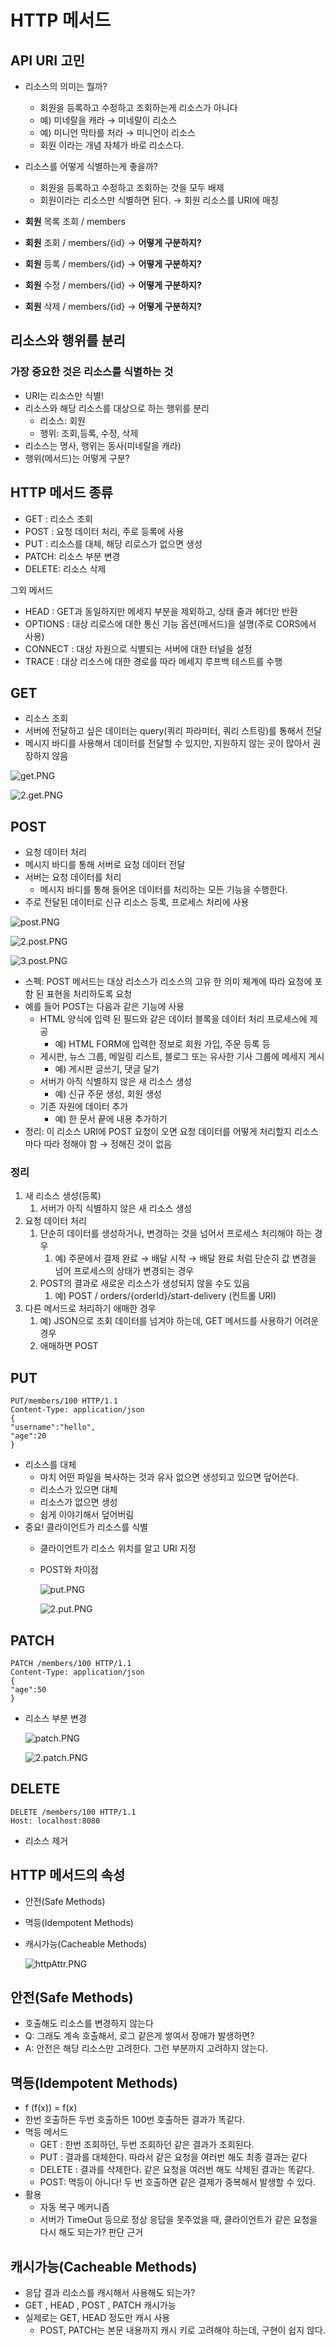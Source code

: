 # HTTP 메서드

## API URI 고민

- 리소스의 의미는 뭘까?
    - 회원을 등록하고 수정하고 조회하는게 리소스가 아니다
    - 예) 미네랄을 캐라 → 미네랄이 리소스
    - 예) 미니언 막타를 처라 → 미니언이 리소스
    - 회원 이라는 개념 자체가 바로 리소스다.
- 리소스를 어떻게 식별하는게 좋을까?
    - 회원을 등록하고 수정하고 조회하는 것을 모두 배제
    - 회원이라는 리소스만 식별하면 된다. → 회원 리소스를 URI에 매칭
    
- **회원** 목록 조회 / members
- **회원** 조회 / members/{id} → **어떻게 구분하지?**
- **회원** 등록 / members/{id} → **어떻게 구분하지?**
- **회원** 수정 / members/{id} → **어떻게 구분하지?**
- **회원** 삭제 / members/{id} → **어떻게 구분하지?**

## 리소스와 행위를 분리

### 가장 중요한 것은 리소스를 식별하는 것

- URI는 리소스만 식별!
- 리소스와 해당 리소스를 대상으로 하는 행위를 분리
    - 리소스: 회원
    - 행위: 조회,등록, 수정, 삭제
- 리소스는 명사, 행위는 동사(미네랄을 캐라)
- 행위(메서드)는 어떻게 구분?

## HTTP 메서드 종류

- GET : 리소스 조회
- POST : 요청 데이터 처리, 주로 등록에 사용
- PUT : 리소스를 대체, 해당 리로스가 없으면 생성
- PATCH: 리소스 부분 변경
- DELETE: 리소스 삭제

그외 메서드

- HEAD : GET과 동일하지만 메세지 부분을 제외하고, 상태 줄과 헤더만 반환
- OPTIONS : 대상 리로스에 대한 통신 기능 옵션(메서드)을 설명(주로 CORS에서 사용)
- CONNECT : 대상 자원으로 식별되는 서버에 대한 터널을 설정
- TRACE : 대상 리소스에 대한 경로를 따라 메세지 루프백 테스트를 수행

## GET

- 리소스 조회
- 서버에 전달하고 싶은 데이터는 query(쿼리 파라미터, 쿼리 스트링)를 통해서 전달
- 메시지 바디를 사용해서 데이터를 전달할 수 있지만, 지원하지 않는 곳이 많아서 권장하지 않음

![get.PNG](https://github.com/joung1010/basic_network/blob/9a0530ff1c64ba0d26340906fc4a60f05c887dda/%EB%84%A4%ED%8A%B8%EC%9B%8C%ED%81%AC/HTTP%20%EB%A9%94%EC%84%9C%EB%93%9C/get.png)

![2.get.PNG](https://github.com/joung1010/basic_network/blob/9a0530ff1c64ba0d26340906fc4a60f05c887dda/%EB%84%A4%ED%8A%B8%EC%9B%8C%ED%81%AC/HTTP%20%EB%A9%94%EC%84%9C%EB%93%9C/2.get.png)

## POST

- 요청 데이터 처리
- 메시지 바디를 통해 서버로 요청 데이터 전달
- 서버는 요청 데이터를 처리
    - 메시지 바디를 통해 들어온 데이터를 처리하는 모든 기능을 수행한다.
- 주로 전달된 데이터로 신규 리소스 등록, 프로세스 처리에 사용

![post.PNG](https://github.com/joung1010/basic_network/blob/9a0530ff1c64ba0d26340906fc4a60f05c887dda/%EB%84%A4%ED%8A%B8%EC%9B%8C%ED%81%AC/HTTP%20%EB%A9%94%EC%84%9C%EB%93%9C/post.png)

![2.post.PNG](https://github.com/joung1010/basic_network/blob/9a0530ff1c64ba0d26340906fc4a60f05c887dda/%EB%84%A4%ED%8A%B8%EC%9B%8C%ED%81%AC/HTTP%20%EB%A9%94%EC%84%9C%EB%93%9C/2.post.png)

![3.post.PNG](https://github.com/joung1010/basic_network/blob/9a0530ff1c64ba0d26340906fc4a60f05c887dda/%EB%84%A4%ED%8A%B8%EC%9B%8C%ED%81%AC/HTTP%20%EB%A9%94%EC%84%9C%EB%93%9C/3.post.png)

- 스펙: POST 메서드는 대상 리소스가 리소스의 고유 한 의미 체계에 따라 요청에 포함 된 표현을 처리하도록 요청
- 예를 들어 POST는 다음과 같은 기능에 사용
    - HTML 양식에 입력 된 필드와 같은 데이터 블록을 데이터 처리 프로세스에 제공
        - 예) HTML FORM에 입력한 정보로 회원 가입, 주문 등록 등
    - 게시판, 뉴스 그룹, 메일링 리스트, 블로그 또는 유사한 기사 그룹에 메세지 게시
        - 예) 게시판 글쓰기, 댓글 달기
    - 서버가 아직 식별하지 않은 새 리소스 생성
        - 예) 신규 주문 생성, 회원 생성
    - 기존 자원에 데이터 추가
        - 예) 한 문서 끝에 내용 추가하기
- 정리: 이 리소스 URI에 POST 요청이 오면 요청 데이터를 어떻게 처리할지 리소스마다 따라 정해야 함 → 정해진 것이 없음

### 정리

1. 새 리소스 생성(등록)
    1. 서버가 아직 식별하지 않은 새 리소스 생성
2. 요청 데이터 처리
    1. 단순히 데이터를 생성하거나, 변경하는 것을 넘어서 프로세스 처리해야 하는 경우
        1. 예) 주문에서 결제 완료 → 배달 시작 → 배달 완료 처럼 단순히 값 변경을 넘어 프로세스의 상태가 변경되는 경우
    2. POST의 결과로 새로운 리소스가 생성되지 않을 수도 있음
        1. 예) POST / orders/{orderId}/start-delivery (컨트롤 URI)
3. 다른 메서드로 처리하기 애매한 경우
    1. 예) JSON으로 조회 데이터를 넘겨야 하는데, GET 메서드를 사용하기 어려운 경우
    2. 애매하면 POST

## PUT

```markup
PUT/members/100 HTTP/1.1
Content-Type: application/json
{
"username":"hello",
"age":20
}
```

- 리소스를 대체
    - 마치 어떤 파일을 복사하는 것과 유사 없으면 생성되고 있으면 덮어쓴다.
    - 리소스가 있으면 대체
    - 리소스가 없으면 생성
    - 쉽게 이야기해서 덮어버림
- 중요! 클라이언트가 리소스를 식별
    - 클라이언트가 리소스 위치를 알고 URI 지정
    - POST와 차이점
        
        ![put.PNG](https://github.com/joung1010/basic_network/blob/9a0530ff1c64ba0d26340906fc4a60f05c887dda/%EB%84%A4%ED%8A%B8%EC%9B%8C%ED%81%AC/HTTP%20%EB%A9%94%EC%84%9C%EB%93%9C/put.png)
        
        ![2.put.PNG](https://github.com/joung1010/basic_network/blob/9a0530ff1c64ba0d26340906fc4a60f05c887dda/%EB%84%A4%ED%8A%B8%EC%9B%8C%ED%81%AC/HTTP%20%EB%A9%94%EC%84%9C%EB%93%9C/2.put.png)
        

## PATCH

```markup
PATCH /members/100 HTTP/1.1
Content-Type: application/json
{
"age":50
}
```

- 리소스 부분 변경
    
    ![patch.PNG](https://github.com/joung1010/basic_network/blob/9a0530ff1c64ba0d26340906fc4a60f05c887dda/%EB%84%A4%ED%8A%B8%EC%9B%8C%ED%81%AC/HTTP%20%EB%A9%94%EC%84%9C%EB%93%9C/patch.png)
    
    ![2.patch.PNG](https://github.com/joung1010/basic_network/blob/9a0530ff1c64ba0d26340906fc4a60f05c887dda/%EB%84%A4%ED%8A%B8%EC%9B%8C%ED%81%AC/HTTP%20%EB%A9%94%EC%84%9C%EB%93%9C/2.patch.png)
    

## DELETE

```markup
DELETE /members/100 HTTP/1.1
Host: localhost:8080
```

- 리소스 제거

## HTTP 메서드의 속성

- 안전(Safe Methods)
- 멱등(Idempotent Methods)
- 캐시가능(Cacheable Methods)
    
    ![httpAttr.PNG](https://github.com/joung1010/basic_network/blob/9a0530ff1c64ba0d26340906fc4a60f05c887dda/%EB%84%A4%ED%8A%B8%EC%9B%8C%ED%81%AC/HTTP%20%EB%A9%94%EC%84%9C%EB%93%9C/httpAttr.png)
    

## 안전(Safe Methods)

- 호출해도 리소스를 변경하지 않는다
- Q: 그래도 계속 호출해서, 로그 같은게 쌓여서 장애가 발생하면?
- A: 안전은 해당 리소스만 고려한다. 그런 부분까지 고려하지 않는다.

## 멱등(Idempotent Methods)

- f (f(x)) = f(x)
- 한번 호출하든 두번 호출하든 100번 호출하든 결과가 똑같다.
- 멱등 메서드
    - GET : 한번 조회하던, 두번 조회하던 같은 결과가 조회된다.
    - PUT : 결과를 대체한다. 따라서 같은 요청을 여러번 해도 최종 결과는 같다
    - DELETE : 결과를 삭제한다. 같은 요청을 여러번 해도 삭제된 결과는 똑같다.
    - POST:  멱등이 아니다! 두 번 호출하면 같은 결제가 중복해서 발생할 수 있다.
- 활용
    - 자동 복구 메커니즘
    - 서버가 TimeOut 등으로 정상 응답을 못주었을 때, 클라이언트가 같은 요청을 다시 해도 되는가? 판단 근거

## 캐시가능(Cacheable Methods)

- 응답 결과 리소스를 캐시해서 사용해도 되는가?
- GET , HEAD , POST , PATCH 캐시가능
- 실제로는 GET, HEAD 정도만 캐시 사용
    - POST, PATCH는 본문 내용까지 캐시 키로 고려해야 하는데, 구현이 쉽지 않다.